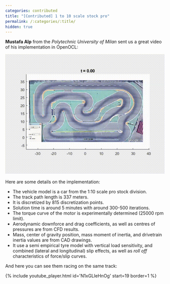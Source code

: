 ```yaml
---
categories: contributed
title: "[Contributed] 1 to 10 scale stock pro"
permalink: /:categories/:title/
hidden: true
---
```


**Mustafa Alp** from the *Polytechnic University of Milan* sent us a great video of his implementation in OpenOCL:

![Animation of race track](/assets/posts/lapsim_2208_v1.gif)

Here are some details on the implementation:
* The vehicle model is a car from the 1:10 scale pro stock division.
* The track path length is 337 meters.
* It is discretized by 815 discretization points.
* Solution time is around 5 minutes with around 300-500 iterations.
* The torque curve of the motor is experimentally determined (25000 rpm limit).
* Aerodynamic downforce and drag coefficients, as well as centres of pressures are from CFD results.
* Mass, center of gravity position, mass moment of inertia, and drivetrain inertia values are from CAD drawings. 
* It use a semi empirical tyre model with vertical load sensitivity, and combined (lateral and longitudinal) slip effects, as well as *roll off* characteristics of force/slip curves.


And here you can see them racing on the same track:

{% include youtube_player.html id='N1xGLIeHnOg' start=19 border=1 %}
